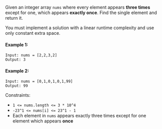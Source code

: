 Given an integer array `nums` where every element appears **three times** except for one, which appears **exactly once**. Find the single element and return it.

You must implement a solution with a linear runtime complexity and use only constant extra space.

#### Example 1:
```plaintext
Input: nums = [2,2,3,2]
Output: 3
```
#### Example 2:
```plaintext
Input: nums = [0,1,0,1,0,1,99]
Output: 99
 ```

Constraints:

- `1 <= nums.length <= 3 * 10^4`
- `-23^1 <= nums[i] <= 23^1 - 1`
- Each element in `nums` appears exactly three times except for one element which appears **once**
